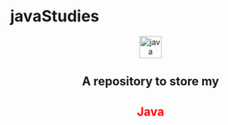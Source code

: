 <h1>javaStudies</h1>
<div align="center">
  <img src="https://cdn.jsdelivr.net/gh/devicons/devicon/icons/java/java-original.svg" height="40" alt="java logo"  />
</div>
<div align="center">
<h2>A repository to store my</h2><h2 style="color:red;">Java</h2>
</div>
